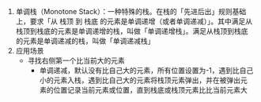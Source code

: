 1. 单调栈（Monotone Stack）：一种特殊的栈。在栈的「先进后出」规则基础上，要求「从 栈顶 到 栈底 的元素是单调递增（或者单调递减）」。其中满足从栈顶到栈底的元素是单调递增的栈，叫做「单调递增栈」。满足从栈顶到栈底的元素是单调递减的栈，叫做「单调递减栈」
2. 应用场景
   * 寻找右侧第一个比当前大的元素
     * 单调递减，默认没有比自己大的元素，所有位置设置为-1，遇到比自己小的元素入栈，遇到比自己大的元素将栈顶元素弹出，并在被弹出元素的位置记录当前元素或位置，直到栈底或栈顶元素比比当前元素大